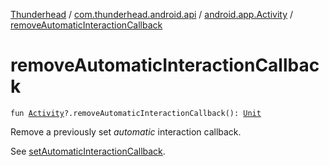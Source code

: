 [Thunderhead](../../index.md) / [com.thunderhead.android.api](../index.md) / [android.app.Activity](index.md) / [removeAutomaticInteractionCallback](./remove-automatic-interaction-callback.md)

# removeAutomaticInteractionCallback

`fun `[`Activity`](https://developer.android.com/reference/android/app/Activity.html)`?.removeAutomaticInteractionCallback(): `[`Unit`](https://kotlinlang.org/api/latest/jvm/stdlib/kotlin/-unit/index.html)

Remove a previously set *automatic* interaction callback.

See [setAutomaticInteractionCallback](set-automatic-interaction-callback.md).

